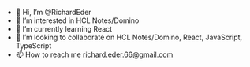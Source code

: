 - 👋 Hi, I’m @RichardEder
- 👀 I’m interested in HCL Notes/Domino
- 🌱 I’m currently learning React
- 💞️ I’m looking to collaborate on HCL Notes/Domino, React, JavaScript, TypeScript
- 📫 How to reach me richard.eder.66@gmail.com

<!---
RichardEder/RichardEder is a ✨ special ✨ repository because its `README.md` (this file) appears on your GitHub profile.
You can click the Preview link to take a look at your changes.
--->
